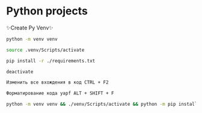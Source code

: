 # Python projects

✨Create Py Venv✨

```sh
python -m venv venv
```
```sh
source .venv/Scripts/activate
```
```sh
pip install -r ./requirements.txt
```
```sh
deactivate
```

```sh
Изменить все вхождения в код CTRL + F2
```

```sh
Форматирование кода yapf ALT + SHIFT + F
```

```sh 
python -m venv venv && ./venv/Scripts/activate && python -m pip install --upgrade pip && pip install -r requirements.txt
```
